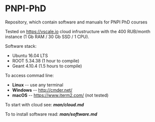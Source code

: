 # PNPI-PhD
Repository, which contain software and manuals for PNPI PhD courses

Tested on https://vscale.io cloud infrustructure with the 
400 RUB/month instance (1 Gb RAM / 30 Gb SSD / 1 CPU).

Software stack:
 * Ubuntu 16.04 LTS
 * ROOT 5.34.38 (1 hour to compile)
 * Geant 4.10.4 (1.5 hours to compile)

To access commad line:
 * **Linux** -- use any terminal
 * **Windows** -- http://cmder.net/
 * **macOS** -- https://www.iterm2.com/ (not tested)
 
 To start with cloud see: **_man/cloud.md_**
 
 To to install software read: **_man/software.md_**
